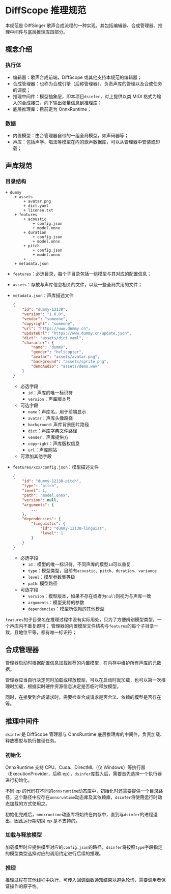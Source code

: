 # DiffScope 推理规范

本规范是 DiffSinger 歌声合成流程的一种实现，其包括编辑器、合成管理器、推理中间件与底层推理库四部分。

## 概念介绍

### 执行体

+ 编辑器：歌声合成前端，DiffScope 或其他支持本规范的编辑器；
+ 合成管理器：也称为合成引擎（后称管理器），负责声库的管理以及合成任务的调度；
+ 推理中间件：模型抽象层，即本项目`dsinfer`，对上提供以类 MIDI 格式为输入的合成接口，向下输出张量信息到推理库；
+ 底层推理库：目前定为 OnnxRuntime；

### 数据

+ 内置模型：由合管理器自带的一组全局模型，如声码器等；
+ 声库：包括声学、唱法等模型在内的歌声数据库，可以从管理器中安装或卸载；

## 声库规范

### 目录结构

```
+ dummy
    + assets
        + avatar.png
        + dict.yaml
        + license.txt
    + features
        + acoustic
            + config.json
            + model.onnx
        + duration
            + config.json
            + model.onnx
        + pitch
            + config.json
            + model.onnx
        + ...
    + metadata.json
```

+ `features`：必选目录，每个子目录包括一组模型与其对应的配置信息；
+ `assets`：存放与声库信息相关的文件，以及一些全局共用的文件；
+ `metadata.json`：声库描述文件
    ```json
    {
        "id": "dummy-12138",
        "version": "1.0.0",
        "vendor": "someone",
        "copyright": "someone",
        "url": "https://www.dummy.cn",
        "updateUrl": "https://www.dummy.cn/update.json",
        "dict": "assets/dict.yaml",
        "character": {
            "name": "dummy",
            "gender": "helicopter",
            "avatar": "assets/avatar.png",
            "background": "assets/sprite.png",
            "demoAudio": "assets/demo.wav"
        }
    }
    ```
    + 必选字段
        + `id`：声库的唯一标识符
        + `version`：声库版本号
    + 可选字段
        + `name`：声库名，用于前端显示
        + `avatar`：声库头像路径
        + `background`: 声库背景图片路径
        + `dict`：声库字典文件路径
        + `vender`：声库提供方
        + `copyright`：声库版权信息
        + `url`：声库网站
    + 可添加其他字段

+ `features/xxx/config.json`：模型描述文件
    ```json
    {
        "id": "dummy-12138-pitch",
        "type": "pitch",
        "level": 1,
        "path": "model.onnx",
        "version": null,
        "arguments": {
            ...
        },
        "dependencies": {
            "linguistic": {
                "id": "dummy-12138-linguist",
                "level": 1
            }
        }
    }
    ```
    + 必选字段
        + `id`：模型的唯一标识符，不同声库的模型`id`可以重复
        + `type`：模型类型，目前有`acoustic`、`pitch`、`duration`、`variance`
        + `level`：模型参数集等级
        + `path`: 模型路径
    + 可选字段
        + `version`：模型版本，如果不存在或者为`null`则视为与声库一致
        + `arguments`：模型支持的参数
        + `dependencies`：模型所依赖的其他模型


`features`的子目录名在推理过程中没有实际用处，只为了方便辨别模型类型，一个声库内不重复即可；
管理器的内置模型文件结构与`features`的每个子目录一致，且地位平等，都有唯一标识符；

## 合成管理器

管理器启动时根据配置信息加载推荐的内置模型，在内存中维护所有声库的元数据。

管理器应当自行决定何时加载或释放模型，可以在启动时就加载，也可以第一次推理时加载，根据实时硬件资源信息决定是否临时释放模型。

同时，在接受到合成请求时，需要检查合成请求是否合法、依赖的模型是否存在等。


## 推理中间件

`dsinfer`是 DiffScope 管理器与 OnnxRuntime 底层推理库的中间件，负责加载、释放模型与执行推理任务。

### 初始化

OnnxRuntime 支持 CPU、Cuda、DirectML（仅 Windows）等执行器（ExecutionProvider，后称 ep），`dsinfer`库载入后，需要首先选择一个执行器进行初始化。

不同 ep 的代码在不同的`onnxruntime`动态库中，初始化时还需要提供一个目录路径，这个路径中应存在`onnxruntime`动态库及其依赖库，`dsinfer`将使用运行时动态加载的方式使用之。

初始化完成后，`onnxruntime`动态库将始终在内存中，直到与`dsinfer`的进程退出，因此运行期切换 ep 是不支持的。

### 加载与释放模型

加载模型时应提供模型对应的`config.json`的路径，`dsinfer`将按照`type`字段指定的模型类型选择对应的调用约定进行后续的推理。

### 推理

推理过程在其他线程中执行，可传入回调函数通知结束以避免轮询，需要调用者保证操作的原子性。
